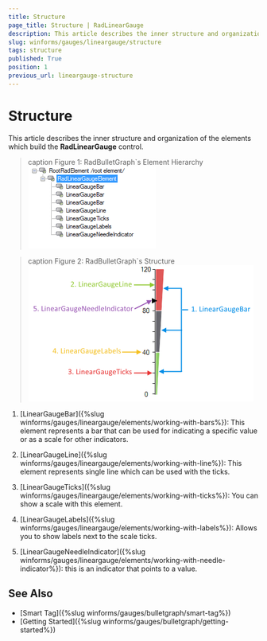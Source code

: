 ```yaml
---
title: Structure
page_title: Structure | RadLinearGauge
description: This article describes the inner structure and organization of the elements which build the RadLinearGauge control.
slug: winforms/gauges/lineargauge/structure
tags: structure
published: True
position: 1
previous_url: lineargauge-structure
---
```


# Structure

This article describes the inner structure and organization of the elements which build the __RadLinearGauge__ control.

>caption Figure 1: RadBulletGraph`s Element Hierarchy
![lineargauge structure 001](images/lineargauge-structure001.png)

>caption Figure 2: RadBulletGraph`s Structure
![lineargauge structure 002](images/lineargauge-structure002.png)

1. [LinearGaugeBar]({%slug winforms/gauges/lineargauge/elements/working-with-bars%}): This element represents a bar that can be used for indicating a specific value or as a scale for other indicators.

1. [LinearGaugeLine]({%slug winforms/gauges/lineargauge/elements/working-with-line%}): This element represents single line which can be used with the ticks.

1. [LinearGaugeTicks]({%slug winforms/gauges/lineargauge/elements/working-with-ticks%}): You can show a scale with this element.

1. [LinearGaugeLabels]({%slug winforms/gauges/lineargauge/elements/working-with-labels%}): Allows you to show labels next to the scale ticks.

1. [LinearGaugeNeedleIndicator]({%slug winforms/gauges/lineargauge/elements/working-with-needle-indicator%}): this is an indicator that points to a value.

## See Also

* [Smart Tag]({%slug winforms/gauges/bulletgraph/smart-tag%})
* [Getting Started]({%slug winforms/gauges/bulletgraph/getting-started%})